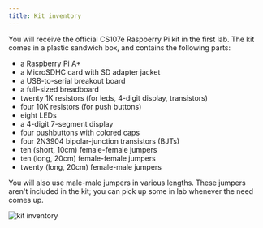 ```yaml
---
title: Kit inventory
---
```


You will receive the official CS107e Raspberry Pi kit in the first lab.
The kit comes in a plastic sandwich box, and contains the following parts:

* a Raspberry Pi A+
* a MicroSDHC card with SD adapter jacket
* a USB-to-serial breakout board 
* a full-sized breadboard
* twenty 1K resistors (for leds, 4-digit display, transistors)
* four 10K resistors (for push buttons)
* eight LEDs
* a 4-digit 7-segment display
* four pushbuttons with colored caps
* four 2N3904 bipolar-junction transistors (BJTs)
* ten (short, 10cm) female-female jumpers
* ten (long, 20cm) female-female jumpers
* twenty (long, 20cm) female-male jumpers

You will also use male-male jumpers in various lengths. These jumpers aren't included in the kit; you can pick up some in lab whenever the need comes up.

![kit inventory](../images/bom.jpg)




